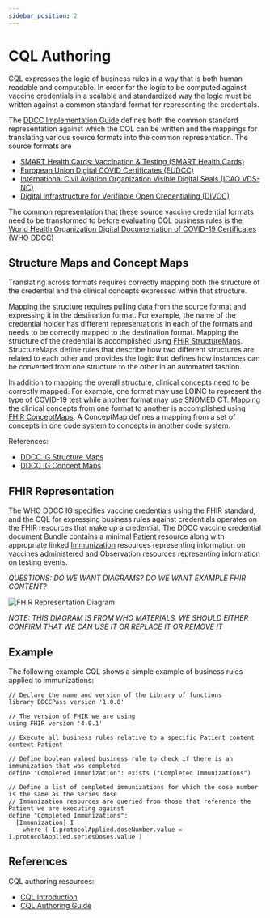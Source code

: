 ```yaml
---
sidebar_position: 2
---
```


# CQL Authoring

CQL expresses the logic of business rules in a way that is both human readable and computable. In
order for the logic to be computed against vaccine credentials in a scalable and standardized way
the logic must be written against a common standard format for representing the credentials.

The [DDCC Implementation Guide](https://worldhealthorganization.github.io/ddcc/) defines both the
common standard representation against which the CQL can be written and the mappings for translating
various source formats into the common representation. The source formats are

* [SMART Health Cards: Vaccination & Testing (SMART Health Cards)](https://build.fhir.org/ig/HL7/fhir-shc-vaccination-ig/)
* [European Union Digital COVID Certificates (EUDCC)](https://health.ec.europa.eu/publications/technical-specifications-eu-digital-covid-certificates-volumes-1-5_en)
* [International Civil Aviation Organization Visible Digital Seals (ICAO VDS-NC)](https://www.icao.int/Security/FAL/TRIP/PublishingImages/Pages/Publications/Guidelines%20-%20VDS%20for%20Travel-Related%20Public%20Health%20Proofs.pdf)
* [Digital Infrastructure for Verifiable Open Credentialing (DIVOC)](https://divoc.egov.org.in/)

The common representation that these source vaccine credential formats need to be transformed to before evaluating CQL
business rules is the
[World Health Organization Digital Documentation of COVID-19 Certificates (WHO DDCC)](https://worldhealthorganization.github.io/ddcc/content_profiles.html)

## Structure Maps and Concept Maps

Translating across formats requires correctly mapping both the structure of the credential and the
clinical concepts expressed within that structure.

Mapping the structure requires pulling data from the source format and expressing it in the
destination format. For example, the name of the credential holder has different representations in
each of the formats and needs to be correctly mapped to the destination format. Mapping the
structure of the credential is accomplished using
[FHIR StructureMaps](https://fhir-ru.github.io/structuremap.html).
StructureMaps define rules that describe how two different structures are related to each other and
provides the logic that defines how instances can be converted from one structure to the other in an
automated fashion.

In addition to mapping the overall structure, clinical concepts need to be correctly mapped. For
example, one format may use LOINC to represent the type of COVID-19 test while another format may
use SNOMED CT. Mapping the clinical concepts from one format to another is accomplished using
[FHIR ConceptMaps](https://fhir-ru.github.io/conceptmap.html).
A ConceptMap defines a mapping from a set of concepts in one code system to concepts in another code
system.

References:

* [DDCC IG Structure Maps](https://worldhealthorganization.github.io/ddcc/artifacts.html#terminology-structure-maps)
* [DDCC IG Concept Maps](https://worldhealthorganization.github.io/ddcc/artifacts.html#terminology-concept-maps)

## FHIR Representation

The WHO DDCC IG specifies vaccine credentials using the FHIR standard, and the CQL for expressing
business rules against credentials operates on the FHIR resources that make up a credential. The
DDCC vaccine credential document Bundle contains a minimal
[Patient](https://worldhealthorganization.github.io/ddcc/StructureDefinition-DDCCPatient.html)
resource along with appropriate linked
[Immunization](https://worldhealthorganization.github.io/ddcc/StructureDefinition-DDCCImmunization.html)
resources representing information on vaccines administered and
[Observation](https://worldhealthorganization.github.io/ddcc/StructureDefinition-DDCCObservation.html)
resources representing information on testing events.

*QUESTIONS: DO WE WANT DIAGRAMS? DO WE WANT EXAMPLE FHIR CONTENT?*

![FHIR Representation Diagram](/img/fhir_representation.png)

*NOTE: THIS DIAGRAM IS FROM WHO MATERIALS, WE SHOULD EITHER CONFIRM THAT WE CAN USE IT OR REPLACE IT OR REMOVE IT*

## Example

The following example CQL shows a simple example of business rules applied to immunizations:

```
// Declare the name and version of the Library of functions
library DDCCPass version '1.0.0'

// The version of FHIR we are using
using FHIR version '4.0.1'

// Execute all business rules relative to a specific Patient content
context Patient

// Define boolean valued business rule to check if there is an immunization that was completed
define "Completed Immunization": exists ("Completed Immunizations")

// Define a list of completed immunizations for which the dose number is the same as the series dose
// Immunization resources are queried from those that reference the Patient we are executing against
define "Completed Immunizations":
  [Immunization] I
    where ( I.protocolApplied.doseNumber.value = I.protocolApplied.seriesDoses.value )
```

## References

CQL authoring resources:

* [CQL Introduction](https://cql.hl7.org/01-introduction.html)
* [CQL Authoring Guide](https://cql.hl7.org/02-authorsguide.html)
